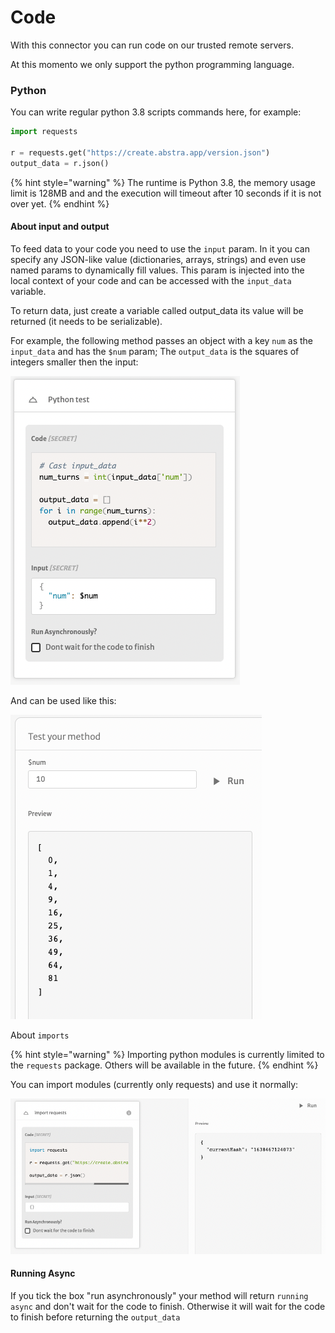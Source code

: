 # Code

With this connector you can run code on our trusted remote servers.

At this momento we only support the python programming language.

### Python

You can write regular python 3.8 scripts commands here, for example:

```python
import requests

r = requests.get("https://create.abstra.app/version.json")
output_data = r.json()
```

{% hint style="warning" %}
The runtime is Python 3.8, the memory usage limit is 128MB and and the execution will timeout after 10 seconds if it is not over yet.
{% endhint %}

#### **About input and output**

To feed data to your code you need to use the `input` param. In it you can specify any JSON-like value (dictionaries, arrays, strings) and even use named params to dynamically fill values. This param is injected into the local context of your code and can be accessed with the `input_data` variable.

To return data, just create a variable called output\_data its value will be returned (it needs to be serializable).

For example, the following method passes an object with a key `num` as the `input_data` and has the `$num` param; The `output_data` is the squares of integers smaller then the input:

![](<../../../.gitbook/assets/image (64).png>)

And can be used like this:

![](<../../../.gitbook/assets/image (59) (1).png>)

About `imports`

{% hint style="warning" %}
Importing python modules is currently limited to the `requests` package. Others will be available in the future.
{% endhint %}

You can import modules (currently only requests) and use it normally:

![](<../../../.gitbook/assets/image (60) (1).png>)

#### Running Async

If you tick the box "run asynchronously" your method will return `running async` and don't wait for the code to finish. Otherwise it will wait for the code to finish before returning the `output_data`



